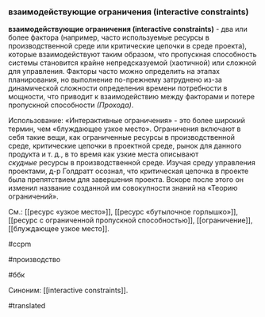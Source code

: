 ### взаимодействующие ограничения (interactive constraints)

**взаимодействующие ограничения (interactive constraints)** - два или более фактора (например, часто используемые ресурсы в производственной среде или критические цепочки в среде проекта), которые взаимодействуют таким образом, что пропускная способность системы становится крайне непредсказуемой (хаотичной) или сложной для управления. Факторы часто можно определить на этапах планирования, но выполнение по-прежнему затруднено из-за динамической сложности определения времени потребности в мощности, что приводит к взаимодействию между факторами и потере пропускной способности *(Прохода)*.

Использование: «Интерактивные ограничения» - это более широкий термин, чем «блуждающее узкое место». Ограничения включают в себя такие вещи, как ограниченные ресурсы в производственной среде, критические цепочки в проектной среде, рынок для данного продукта и т. д., в то время как узкие места описывают *скудные* ресурсы в производственной среде. Изучая среду управления проектами, д-р Голдратт осознал, что критическая цепочка в проекте была препятствием для завершения проекта. Вскоре после этого он изменил название созданной им совокупности знаний на «Теорию ограничений».

См.: [[ресурс «узкое место»]], [[ресурс «бутылочное горлышко»]], [[ресурс с ограниченной пропускной способностью]], [[ограничение]], [[блуждающее узкое место]].

#ccpm

#производство

#ббк

Синоним: [[interactive constraints]].

#translated
